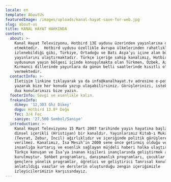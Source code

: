 ```yaml
---
locale: en
template: AboutUs
featuredImage: /images/uploads/kanal-hayat-save-for-web.jpg
slug: about-us
title: KANAL HAYAT HAKKINDA
content:
  about: >-
    Kanal Hayat Televizyonu, Hotbird 13E uydusu üzerinden yayınlarına devam
    etmektedir.  Hotbird uydusu özellikle Avrupa ülkelerinden rahatlıkla 
    izlenebildiği gibi, Türkiye, Ortadoğu ve Batı Asya’yı içine alan bölgeye
    yayınlarını ulaştırmaktadır. Türkçe içeriğe sahip kanalımız, Hotbird
    uydusunun yayın bölgesi içinde konuşulmakta olan Türkmen, Özbek, Azeri,
    Kırmanci dillerinde yayınlara da günün belli saatlerinde kısıtlı olarak yer
    vermektedir.
  contactInfo: >-
    İletişim linkine tıklayarak ya da info@kanalhayat.tv adresine e-posta
    yazarak bize her konuda yazıp ulaşabilirsiniz. Görüşlerinizi, isteklerinizi,
    dua konularınızı bize yazın.
  footerInfo: Sevgi ve esenlikle kalın.
  frekansInfo:
    dikey: '12,303 Ghz Dikey'
    dogu: Hotbird 13.0º Doğu
    fec: 3/4 Fec
    saniye: '27,500 Sembol/Saniye'
  introduction: >-
    Kanal Hayat Televizyonu 15 Mart 2007 tarihinde yayın hayatına başlamış olup,
    dinsel içerikli (Hristiyan) bir kanaldır. Yayınlarımız Kitab-ı Mukaddes
    (Tevrat, Zebur, İncil) ağırlıklıdır ve içeriğinde politik görüşlere asla yer
    verilmez. Kanalımız, İsa Mesih’in 2000 sene önce getirmiş olduğu ve
    insanlığa kurtarış ve esenlik sağlayan müjdeli haberi halka ulaştırmak,
    Türkçe konuşan ve İsa’ya inanan kişileri inançlarında geliştirmek amacıyla
    kurulmuştur. Sohbet programları, danışmanlık programları, çocuklar ve
    gençlere yönelik programlar, öğretici ve geliştirici Tanrısal konuların
    anlatıldığı vaazlar ve derslerin oluşturduğu zengin içeriğimizle
    izleyicilerimizin karşısındayız.
---
```


